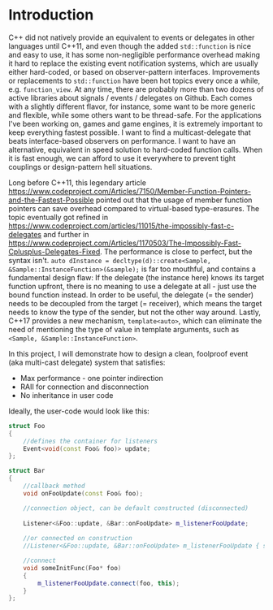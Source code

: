 # Introduction

C++ did not natively provide an equivalent to events or delegates in other languages until C++11, and even though the added `std::function` is nice and easy to use, it has some non-negligible performance overhead making it hard to replace the existing event notification systems, which are usually either hard-coded, or based on observer-pattern interfaces. Improvements or replacements to `std::function` have been hot topics every once a while, e.g. `function_view`. At any time, there are probably more than two dozens of active libraries about signals / events / delegates on Github. Each comes with a slightly different flavor, for instance, some want to be more generic and flexible, while some others want to be thread-safe. For the applications I've been working on, games and game engines, it is extremely important to keep everything fastest possible. I want to find a multicast-delegate that beats interface-based observers on performance. I want to have an alternative, equivalent in speed solution to hard-coded function calls. When it is fast enough, we can afford to use it everywhere to prevent tight couplings or design-pattern hell situations.

Long before C++11, this legendary article https://www.codeproject.com/Articles/7150/Member-Function-Pointers-and-the-Fastest-Possible pointed out that the usage of member function pointers can save overhead compared to virtual-based type-erasures. The topic eventually got refined in https://www.codeproject.com/articles/11015/the-impossibly-fast-c-delegates and further in https://www.codeproject.com/Articles/1170503/The-Impossibly-Fast-Cplusplus-Delegates-Fixed. The performance is close to perfect, but the syntax isn't. `auto dInstance = decltype(d)::create<Sample, &Sample::InstanceFunction>(&sample);` is far too mouthful, and contains a fundamental design flaw: If the delegate (the instance here) knows its target function upfront, there is no meaning to use a delegate at all - just use the bound function instead. In order to be useful, the delegate (= the sender) needs to be decoupled from the target (= receiver), which means the target needs to know the type of the sender, but not the other way around. Lastly, C++17 provides a new mechanism, `template<auto>`, which can eliminate the need of mentioning the type of value in template arguments, such as `<Sample, &Sample::InstanceFunction>`. 

In this project, I will demonstrate how to design a clean, foolproof event (aka multi-cast delegate) system that satisfies:
* Max performance - one pointer indirection
* RAII for connection and disconnection
* No inheritance in user code

Ideally, the user-code would look like this:
```cpp
struct Foo
{
	//defines the container for listeners
	Event<void(const Foo& foo)> update;
};

struct Bar
{
	//callback method
	void onFooUpdate(const Foo& foo);

	//connection object, can be default constructed (disconnected) 
	
	Listener<&Foo::update, &Bar::onFooUpdate> m_listenerFooUpdate;
	
	//or connected on construction
	//Listener<&Foo::update, &Bar::onFooUpdate> m_listenerFooUpdate { some_obj, this };

	//connect
	void someInitFunc(Foo* foo)
	{
		m_listenerFooUpdate.connect(foo, this);
	}
};
```


